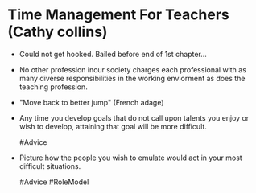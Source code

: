 # Time Management For Teachers (Cathy collins)

- Could not get hooked. Bailed before end of 1st chapter...

- No other profession inour society charges each professional with as many diverse responsibilities in the working enviorment as does the teaching profession.

- "Move back to better jump"  (French adage)

- Any time you develop goals that do not call upon talents you enjoy or wish to develop, attaining that goal will be more difficult.

  #Advice

- Picture how the people you wish to emulate would act in your most difficult situations.

  #Advice #RoleModel